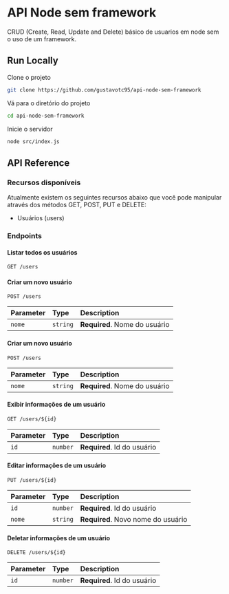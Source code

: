 # API Node sem framework

CRUD (Create, Read, Update and Delete) básico de usuarios em node sem o uso de um framework.


## Run Locally

Clone o projeto

```bash
git clone https://github.com/gustavotc95/api-node-sem-framework
```

Vá para o diretório do projeto

```bash
cd api-node-sem-framework
```

Inicie o servidor

```bash
node src/index.js
```

  
## API Reference

### Recursos disponíveis

Atualmente existem os seguintes recursos abaixo que você pode manipular através dos métodos GET, POST, PUT e DELETE:

- Usuários (users)

### Endpoints

#### Listar todos os usuários

```http
GET /users
```

#### Criar um novo usuário

```http
POST /users
```

| Parameter | Type     | Description                       |
| :-------- | :------- | :-------------------------------- |
| `nome`      | `string` | **Required**. Nome do usuário |


#### Criar um novo usuário

```http
POST /users
```

| Parameter | Type     | Description                       |
| :-------- | :------- | :-------------------------------- |
| `nome`      | `string` | **Required**. Nome do usuário |


#### Exibir informações de um usuário 

```http
GET /users/${id}
```

| Parameter | Type     | Description                       |
| :-------- | :------- | :-------------------------------- |
| `id`      | `number` | **Required**. Id do usuário |
  

#### Editar informações de um usuário 

```http
PUT /users/${id}
```

| Parameter | Type     | Description                       |
| :-------- | :------- | :-------------------------------- |
| `id`      | `number` | **Required**. Id do usuário |
| `nome`      | `string` | **Required**. Novo nome do usuário |


#### Deletar informações de um usuário 

```http
DELETE /users/${id}
```

| Parameter | Type     | Description                       |
| :-------- | :------- | :-------------------------------- |
| `id`      | `number` | **Required**. Id do usuário |
